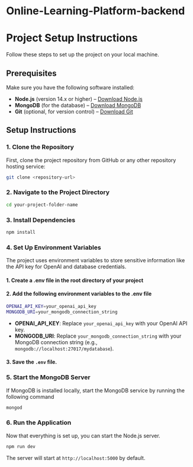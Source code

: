 # Online-Learning-Platform-backend

# Project Setup Instructions

Follow these steps to set up the project on your local machine.

## Prerequisites

Make sure you have the following software installed:

- **Node.js** (version 14.x or higher) – [Download Node.js](https://nodejs.org/)
- **MongoDB** (for the database) – [Download MongoDB](https://www.mongodb.com/try/download/community)
- **Git** (optional, for version control) – [Download Git](https://git-scm.com/downloads)

## Setup Instructions

### 1. Clone the Repository

First, clone the project repository from GitHub or any other repository hosting service:

```bash
git clone <repository-url> 
```

### 2. Navigate to the Project Directory

```bash
cd your-project-folder-name
```
### 3. Install Dependencies

```bash
npm install
```

### 4. Set Up Environment Variables

The project uses environment variables to store sensitive information like the API key for OpenAI and database credentials.

#### 1. Create a .env file in the root directory of your project

#### 2. Add the following environment variables to the .env file
```bash
OPENAI_API_KEY=your_openai_api_key
MONGODB_URI=your_mongodb_connection_string
```
  - **OPENAI_API_KEY**: Replace `your_openai_api_key` with your OpenAI API key.
  - **MONGODB_URI**: Replace `your_mongodb_connection_string` with your MongoDB connection string (e.g., `mongodb://localhost:27017/mydatabase`).

#### 3. **Save the `.env` file**.

### 5. Start the MongoDB Server

If MongoDB is installed locally, start the MongoDB service by running the following command

``` bash
mongod
```

### 6. Run the Application

Now that everything is set up, you can start the Node.js server.

```bash
npm run dev
```

The server will start at `http://localhost:5000` by default.
